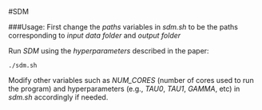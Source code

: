 #SDM

###Usage:
First change the *paths* variables in *sdm.sh* to be the paths corresponding to  *input data folder* and *output folder*

Run *SDM* using the *hyperparameters*  described in the paper:

>
    ./sdm.sh

Modify other variables such as *NUM_CORES* (number of cores used to run the program) and hyperparameters
(e.g., *TAU0*, *TAU1*, *GAMMA*, etc) in *sdm.sh* accordingly if needed.